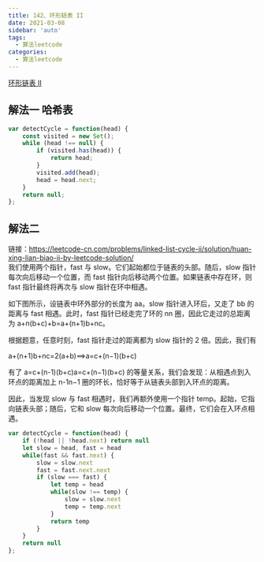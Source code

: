 ```yaml
---
title: 142、环形链表 II
date: 2021-03-08
sidebar: 'auto'
tags: 
  - 算法leetcode
categories:
  - 算法leetcode
---
```

[环形链表 II](https://leetcode-cn.com/problems/linked-list-cycle-ii/)

## 解法一 哈希表
```js
var detectCycle = function(head) {
    const visited = new Set();
    while (head !== null) {
        if (visited.has(head)) {
            return head;
        }
        visited.add(head);
        head = head.next;
    }
    return null;
};
```

## 解法二
链接：[https://leetcode-cn.com/problems/linked-list-cycle-ii/solution/huan-xing-lian-biao-ii-by-leetcode-solution/ ](https://leetcode-cn.com/problems/)  
我们使用两个指针，fast 与 slow。它们起始都位于链表的头部。随后，slow 指针每次向后移动一个位置，而 fast 指针向后移动两个位置。如果链表中存在环，则 fast 指针最终将再次与 slow 指针在环中相遇。

如下图所示，设链表中环外部分的长度为 aa。slow 指针进入环后，又走了 bb 的距离与 fast 相遇。此时，fast 指针已经走完了环的 nn 圈，因此它走过的总距离为 a+n(b+c)+b=a+(n+1)b+nc。

根据题意，任意时刻，fast 指针走过的距离都为 slow 指针的 2 倍。因此，我们有

a+(n+1)b+nc=2(a+b)⟹a=c+(n−1)(b+c)

有了 a=c+(n-1)(b+c)a=c+(n−1)(b+c) 的等量关系，我们会发现：从相遇点到入环点的距离加上 n-1n−1 圈的环长，恰好等于从链表头部到入环点的距离。

因此，当发现 slow 与 fast 相遇时，我们再额外使用一个指针 temp。起始，它指向链表头部；随后，它和 slow 每次向后移动一个位置。最终，它们会在入环点相遇。

```js
var detectCycle = function(head) {
    if (!head || !head.next) return null
    let slow = head, fast = head
    while(fast && fast.next) {
        slow = slow.next
        fast = fast.next.next
        if (slow === fast) {
            let temp = head
            while(slow !== temp) {
                slow = slow.next
                temp = temp.next
            }
            return temp
        }
    }
    return null
};
```
